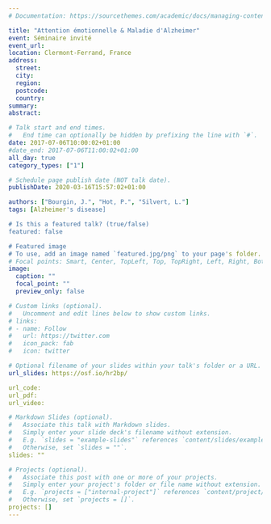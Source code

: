 ```yaml
---
# Documentation: https://sourcethemes.com/academic/docs/managing-content/

title: "Attention émotionnelle & Maladie d'Alzheimer"
event: Séminaire invité
event_url:
location: Clermont-Ferrand, France
address:
  street:
  city:
  region:
  postcode:
  country:
summary:
abstract:

# Talk start and end times.
#   End time can optionally be hidden by prefixing the line with `#`.
date: 2017-07-06T10:00:02+01:00
#date_end: 2017-07-06T11:00:02+01:00
all_day: true
category_types: ["1"]

# Schedule page publish date (NOT talk date).
publishDate: 2020-03-16T15:57:02+01:00

authors: ["Bourgin, J.", "Hot, P.", "Silvert, L."]
tags: [Alzheimer's disease]

# Is this a featured talk? (true/false)
featured: false

# Featured image
# To use, add an image named `featured.jpg/png` to your page's folder.
# Focal points: Smart, Center, TopLeft, Top, TopRight, Left, Right, BottomLeft, Bottom, BottomRight.
image:
  caption: ""
  focal_point: ""
  preview_only: false

# Custom links (optional).
#   Uncomment and edit lines below to show custom links.
# links:
# - name: Follow
#   url: https://twitter.com
#   icon_pack: fab
#   icon: twitter

# Optional filename of your slides within your talk's folder or a URL.
url_slides: https://osf.io/hr2bp/

url_code:
url_pdf:
url_video:

# Markdown Slides (optional).
#   Associate this talk with Markdown slides.
#   Simply enter your slide deck's filename without extension.
#   E.g. `slides = "example-slides"` references `content/slides/example-slides.md`.
#   Otherwise, set `slides = ""`.
slides: ""

# Projects (optional).
#   Associate this post with one or more of your projects.
#   Simply enter your project's folder or file name without extension.
#   E.g. `projects = ["internal-project"]` references `content/project/deep-learning/index.md`.
#   Otherwise, set `projects = []`.
projects: []
---
```

